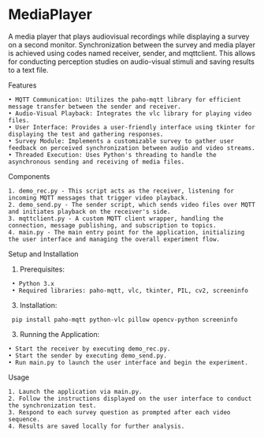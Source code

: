 # MediaPlayer
A media player that plays audiovisual recordings while displaying a survey on a second monitor. Synchronization between the survey and media player is achieved using codes named receiver, sender, and mqttclient. This allows for conducting perception studies on audio-visual stimuli and saving results to a text file.

Features

    • MQTT Communication: Utilizes the paho-mqtt library for efficient message transfer between the sender and receiver.
    • Audio-Visual Playback: Integrates the vlc library for playing video files.
    • User Interface: Provides a user-friendly interface using tkinter for displaying the test and gathering responses.
    • Survey Module: Implements a customizable survey to gather user feedback on perceived synchronization between audio and video streams.
    • Threaded Execution: Uses Python's threading to handle the asynchronous sending and receiving of media files.

Components

    1. demo_rec.py - This script acts as the receiver, listening for incoming MQTT messages that trigger video playback.
    2. demo_send.py - The sender script, which sends video files over MQTT and initiates playback on the receiver's side.
    3. mqttclient.py - A custom MQTT client wrapper, handling the connection, message publishing, and subscription to topics.
    4. main.py - The main entry point for the application, initializing the user interface and managing the overall experiment flow.

Setup and Installation

  1.  Prerequisites:
     
     • Python 3.x
     • Required libraries: paho-mqtt, vlc, tkinter, PIL, cv2, screeninfo

  3.  Installation:
    
     pip install paho-mqtt python-vlc pillow opencv-python screeninfo

 3.  Running the Application:

    • Start the receiver by executing demo_rec.py.
    • Start the sender by executing demo_send.py.
    • Run main.py to launch the user interface and begin the experiment.


Usage

    1. Launch the application via main.py.
    2. Follow the instructions displayed on the user interface to conduct the synchronization test.
    3. Respond to each survey question as prompted after each video sequence.
    4. Results are saved locally for further analysis.
